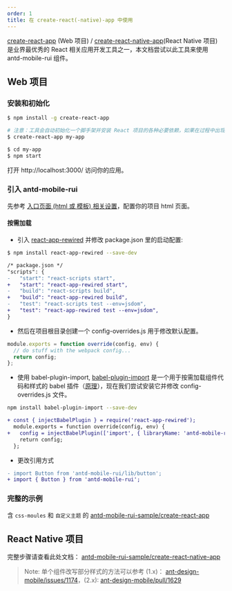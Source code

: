 ```yaml
---
order: 1
title: 在 create-react(-native)-app 中使用
---
```


[create-react-app](https://github.com/facebookincubator/create-react-app) (Web 项目) / [create-react-native-app](https://github.com/react-community/create-react-native-app)(React Native 项目) 是业界最优秀的 React 相关应用开发工具之一，本文档尝试以此工具来使用 antd-mobile-rui 组件。

## Web 项目

### 安装和初始化

```bash
$ npm install -g create-react-app

# 注意：工具会自动初始化一个脚手架并安装 React 项目的各种必要依赖，如果在过程中出现网络问题，请尝试配置代理或使用其他 npm registry。
$ create-react-app my-app

$ cd my-app
$ npm start
```

打开 http://localhost:3000/ 访问你的应用。

### 引入 antd-mobile-rui

先参考 [入口页面 (html 或 模板) 相关设置](/docs/react/introduce#3.-%E4%BD%BF%E7%94%A8)，配置你的项目 html 页面。

#### 按需加载

- 引入 [react-app-rewired](https://github.com/timarney/react-app-rewired) 并修改 package.json 里的启动配置:

```bash
$ npm install react-app-rewired --save-dev
```

```diff
/* package.json */
"scripts": {
-   "start": "react-scripts start",
+   "start": "react-app-rewired start",
-   "build": "react-scripts build",
+   "build": "react-app-rewired build",
-   "test": "react-scripts test --env=jsdom",
+   "test": "react-app-rewired test --env=jsdom",
}
```

- 然后在项目根目录创建一个 config-overrides.js 用于修改默认配置。

```js
module.exports = function override(config, env) {
  // do stuff with the webpack config...
  return config;
};
```

- 使用 babel-plugin-import, [babel-plugin-import](https://github.com/ant-design/babel-plugin-import) 是一个用于按需加载组件代码和样式的 babel 插件（[原理](https://ant.design/docs/react/getting-started-cn#按需加载)），现在我们尝试安装它并修改 config-overrides.js 文件。

```bash
npm install babel-plugin-import --save-dev
```

```diff
+ const { injectBabelPlugin } = require('react-app-rewired');
  module.exports = function override(config, env) {
+   config = injectBabelPlugin(['import', { libraryName: 'antd-mobile-rui', style: 'css' }], config);
    return config;
  };
```

- 更改引用方式

```diff
- import Button from 'antd-mobile-rui/lib/button';
+ import { Button } from 'antd-mobile-rui';
```

### 完整的示例

含 `css-moules` 和 `自定义主题` 的 [antd-mobile-rui-sample/create-react-app](https://github.com/ant-design/antd-mobile-rui-samples/tree/master/create-react-app)


## React Native 项目

完整步骤请查看此处文档： [antd-mobile-rui-sample/create-react-native-app](https://github.com/ant-design/antd-mobile-rui-samples/tree/master/create-react-native-app)

> Note: 单个组件改写部分样式的方法可以参考 (1.x)： [ant-design-mobile/issues/1174](https://github.com/ant-design/ant-design-mobile/issues/1174#issuecomment-295256831)，(2.x): [ant-design-mobile/pull/1629](https://github.com/ant-design/ant-design-mobile/pull/1629)

